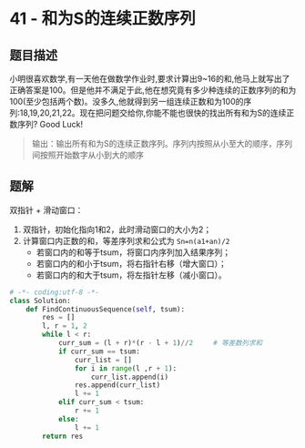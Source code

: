 # 41 - 和为S的连续正数序列

## 题目描述
小明很喜欢数学,有一天他在做数学作业时,要求计算出9~16的和,他马上就写出了正确答案是100。但是他并不满足于此,他在想究竟有多少种连续的正数序列的和为100(至少包括两个数)。没多久,他就得到另一组连续正数和为100的序列:18,19,20,21,22。现在把问题交给你,你能不能也很快的找出所有和为S的连续正数序列? Good Luck!

>输出：输出所有和为S的连续正数序列。序列内按照从小至大的顺序，序列间按照开始数字从小到大的顺序


## 题解
双指针 + 滑动窗口：
1. 双指针，初始化指向1和2，此时滑动窗口的大小为2；
2. 计算窗口内正数的和，等差序列求和公式为 ```Sn=n(a1+an)/2```
	* 若窗口内的和等于tsum，将窗口内序列加入结果序列；
	* 若窗口内的和小于tsum，将右指针右移（增大窗口）；
	* 若窗口内的和大于tsum，将左指针左移（减小窗口）。


```python
# -*- coding:utf-8 -*-
class Solution:
    def FindContinuousSequence(self, tsum):
        res = []
        l, r = 1, 2
        while l < r:
            curr_sum = (l + r)*(r - l + 1)//2     # 等差数列求和
            if curr_sum == tsum:
                curr_list = []
                for i in range(l ,r + 1):
                    curr_list.append(i)
                res.append(curr_list)
                l += 1
            elif curr_sum < tsum:
                r += 1
            else:
                l += 1
        return res
```
